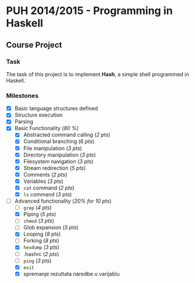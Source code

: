 # PUH 2014/2015 - Programming in Haskell
## Course Project

### Task
The task of this project is to implement **Hash**, a simple shell programmed in Haskell.


### Milestones
- [x] Basic language structures defined
- [x] Structure execution
- [x] Parsing
- [x] Basic Functionality (*80 %*)
    - [x] Abstracted command calling (*2 pts*)
    - [x] Conditional branching (*6 pts*)
    - [x] File manipulation (*3 pts*)
    - [x] Directory manipulation (*3 pts*)
    - [x] Filesystem navigation (*3 pts*)
    - [x] Stream redirection (*5 pts*)
    - [x] Comments (*2 pts*)
    - [x] Variables (*3 pts*)
    - [x] `cat` command (*2 pts*)
    - [x] `ls` command (*3 pts*)
- [ ] Advanced functionality (*20% for 10 pts*)
    - [ ] `grep` (*4 pts*)
    - [x] Piping (*5 pts*)
    - [ ] `chmod` (*3 pts*)
    - [ ] Glob expansion (*5 pts*)
    - [x] Looping (*8 pts*)
    - [ ] Forking (*8 pts*)
    - [x] `hexdump` (*3 pts*)
    - [ ] .hashrc (*2 pts*)
    - [ ] `ping` (*3 pts*)
    - [x] `exit`
    - [x] spremanje rezultata naredbe u varijablu
